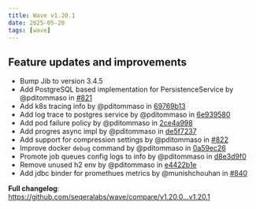 ```yaml
---
title: Wave v1.20.1
date: 2025-05-20
tags: [wave]
---
```


## Feature updates and improvements

- Bump Jib to version 3.4.5
- Add PostgreSQL based implementation for PersistenceService by @pditommaso in [#821](https://github.com/seqeralabs/wave/pull/821)
- Add k8s tracing info by @pditommaso in [69769b13](https://github.com/seqeralabs/wave/commit/69769b1341686631e65a1fbb99246d39abaf8b2b)
- Add log trace to postgres service by @pditommaso in [6e939580](https://github.com/seqeralabs/wave/commit/6e93958024b55d1b72dcb4698df682c3ddc1efb3)
- Add pod failure policy by @pditommaso in [2ce4a998](https://github.com/seqeralabs/wave/commit/2ce4a99875c88fc22cf5be7477c795954432a7d0)
- Add progres async impl by @pditommaso in [de5f7237](https://github.com/seqeralabs/wave/commit/de5f72371684bc7d6c4899914c16207ca7380cb4)
- Add support for compression settings by @pditommaso in [#822](https://github.com/seqeralabs/wave/pull/822)
- Improve docker `debug` command by @pditommaso in [0a59ec26](https://github.com/seqeralabs/wave/commit/0a59ec265c653bde254d5dde72a41e8e05ea840b)
- Promote job queues config logs to info by @pditommaso in [d8e3d9f0](https://github.com/seqeralabs/wave/commit/d8e3d9f089cc45bbd24099776afe3c61d280d176)
- Remove unused h2 env by @pditommaso in [e4422b1e](https://github.com/seqeralabs/wave/commit/e4422b1eea2782f3bac6dbad2617950e502d6e50)
- Add jdbc binder for promethues metrics by @munishchouhan in [#840](https://github.com/seqeralabs/wave/pull/840)

**Full changelog**: https://github.com/seqeralabs/wave/compare/v1.20.0...v1.20.1
